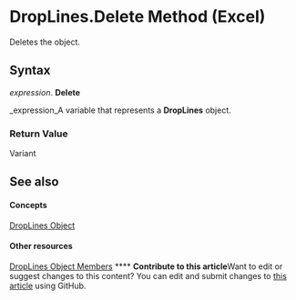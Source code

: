 
# DropLines.Delete Method (Excel)

Deletes the object.


## Syntax

 _expression_. **Delete**

 _expression_A variable that represents a  **DropLines** object.


### Return Value

Variant


## See also


#### Concepts


 [DropLines Object](88fdf5f5-2842-2d68-a073-18d05fd2fa38.md)
#### Other resources


 [DropLines Object Members](e3e9c04b-c121-f308-ade5-d51b565682f5.md)
****   **Contribute to this article**Want to edit or suggest changes to this content? You can edit and submit changes to  [this article](https://github.com/jhershey00/VBA_Excel_Test/OpenXMLCon/articles/c02ab83f-498b-8358-b840-b369fb1b6c1b.md) using GitHub.

